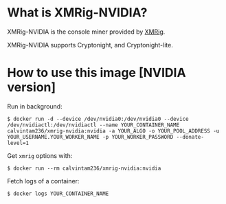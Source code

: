 # What is XMRig-NVIDIA?

XMRig-NVIDIA is the console miner provided by [XMRig](https://github.com/xmrig/xmrig-nvidia).

XMRig-NVIDIA supports Cryptonight, and Cryptonight-lite.

# How to use this image [NVIDIA version]

Run in background:

```console
$ docker run -d --device /dev/nvidia0:/dev/nvidia0 --device /dev/nvidiactl:/dev/nvidiactl --name YOUR_CONTAINER_NAME calvintam236/xmrig-nvidia:nvidia -a YOUR_ALGO -o YOUR_POOL_ADDRESS -u YOUR_USERNAME.YOUR_WORKER_NAME -p YOUR_WORKER_PASSWORD --donate-level=1
```

Get `xmrig` options with:

```console
$ docker run --rm calvintam236/xmrig-nvidia:nvidia
```

Fetch logs of a container:

```console
$ docker logs YOUR_CONTAINER_NAME
```
